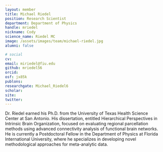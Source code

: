 ```yaml
---
layout: member
title: Michael Riedel
position: Research Scientist
department: Department of Physics
handle: mriedel
nickname: Cody
science_name: Riedel MC
image: /assets/images/team/michael-riedel.jpg
alumni: false

# social
cv:
email: miriedel@fiu.edu
github: mriedel56
orcid:
osf: jx85k
publons:
researchgate: Michael_Riedel6
scholar:
site:
twitter:
---
```


Dr. Riedel earned his Ph.D. from the University of Texas Health Science Center at San Antonio. His dissertation, entitled Hierarchical Perspectives in Intrinsic Brain Organization, focused on evaluating regional parcellation methods using advanced connectivity analysis of functional brain networks. He is currently a Postdoctoral Fellow in the Department of Physics at Florida International University, where he specializes in developing novel methodological approaches for meta-analytic data.
